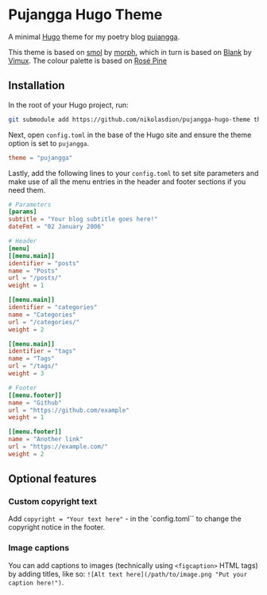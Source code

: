 # Pujangga Hugo Theme

A minimal [Hugo](https://gohugo.io/) theme for my poetry blog [pujangga](https://pujangga.nikolasdion.com/).

This theme is based on [smol](https://github.com/colorchestra/smol) by [morph](https://morph.sh), which in turn is based on [Blank](https://github.com/Vimux/Blank) by [Vimux](https://github.com/Vimux). The colour palette is based on [Rosé Pine](https://rosepinetheme.com/)

## Installation

In the root of your Hugo project, run:

```sh
git submodule add https://github.com/nikolasdion/pujangga-hugo-theme themes/pujangga
```

Next, open `config.toml` in the base of the Hugo site and ensure the theme option is set to `pujangga`.

```toml
theme = "pujangga"
```

Lastly, add the following lines to your `config.toml` to set site parameters and make use of all the menu entries in the header and footer sections if you need them.

```toml
# Parameters
[params]
subtitle = "Your blog subtitle goes here!"
dateFmt = "02 January 2006"

# Header
[menu]
[[menu.main]]
identifier = "posts"
name = "Posts"
url = "/posts/"
weight = 1

[[menu.main]]
identifier = "categories"
name = "Categories"
url = "/categories/"
weight = 2

[[menu.main]]
identifier = "tags"
name = "Tags"
url = "/tags/"
weight = 3

# Footer
[[menu.footer]]
name = "Github"
url = "https://github.com/example"
weight = 1

[[menu.footer]]
name = "Another link"
url = "https://example.com/"
weight = 2
```

## Optional features

### Custom copyright text

Add `copyright = "Your text here"` - in the `config.toml`` to change the copyright notice in the footer.

### Image captions

You can add captions to images (technically using `<figcaption>` HTML tags) by adding titles, like so: `![Alt text here](/path/to/image.png "Put your caption here!")`.
